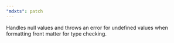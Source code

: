 ```yaml
---
"mdxts": patch
---
```


Handles null values and throws an error for undefined values when formatting front matter for type checking.
